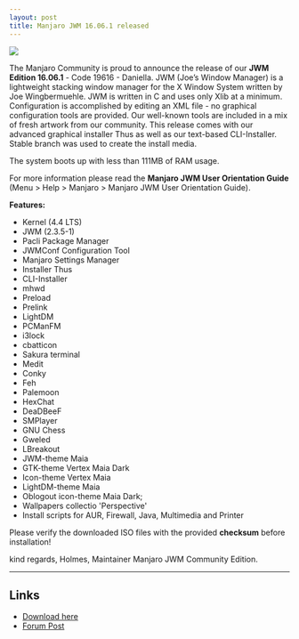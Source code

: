```yaml
---
layout: post
title: Manjaro JWM 16.06.1 released
---
```


<img src="https://manjaro.github.io/images/manjaro-jwm-16.06.1.jpg">

The Manjaro Community is proud to announce the release of our **JWM Edition 16.06.1** - Code 19616 - Daniella. JWM (Joe’s Window Manager) is a lightweight stacking window manager for the X Window System written by Joe Wingbermuehle. 
JWM is written in C and uses only Xlib at a minimum. Configuration is accomplished by editing an XML file - no graphical configuration tools are provided. Our well-known tools are included in a mix of fresh artwork from our community. This release comes with our advanced graphical installer Thus as well as our text-based CLI-Installer. Stable branch was used to create the install media.

The system boots up with less than 111MB of RAM usage.

For more information please read the **Manjaro JWM User Orientation Guide** (Menu > Help > Manjaro > Manjaro JWM User Orientation Guide).

**Features:**

* Kernel (4.4 LTS)
* JWM (2.3.5-1)
* Pacli Package Manager
* JWMConf Configuration Tool
* Manjaro Settings Manager
* Installer Thus
* CLI-Installer
* mhwd
* Preload
* Prelink
* LightDM
* PCManFM
* i3lock
* cbatticon
* Sakura terminal
* Medit
* Conky
* Feh
* Palemoon
* HexChat
* DeaDBeeF
* SMPlayer
* GNU Chess
* Gweled
* LBreakout
* JWM-theme Maia
* GTK-theme Vertex Maia Dark 
* Icon-theme Vertex Maia 
* LightDM-theme Maia
* Oblogout icon-theme Maia Dark;
* Wallpapers collectio 'Perspective'
* Install scripts for AUR, Firewall, Java, Multimedia and Printer

Please verify the downloaded ISO files with the provided **checksum** before installation!
  
kind regards, Holmes, Maintainer Manjaro JWM Community Edition.

----

## Links

* [Download here](https://sourceforge.net/projects/manjarolinux/files/community/JWM/2016.06/)
* [Forum Post](https://forum.manjaro.org/t/manjaro-jwm-16-06-1-released/4435)
